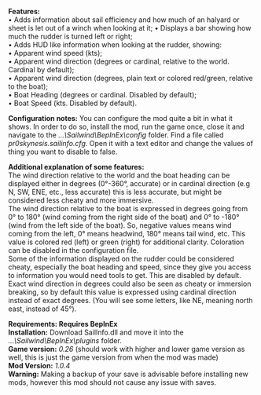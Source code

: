 **Features:**  
• Adds information about sail efficiency and how much of an halyard or sheet is let out of a winch when looking at it; 
• Displays a bar showing how much the rudder is turned left or right;    
• Adds HUD like information when looking at the rudder, showing:  
	• Apparent wind speed (kts);  
	• Apparent wind direction (degrees or cardinal, relative to the world. Cardinal by default);  
	• Apparent wind direction (degrees, plain text or colored red/green, relative to the boat);  
	• Boat Heading (degrees or cardinal. Disabled by default);  
	• Boat Speed (kts. Disabled by default).  
  
**Configuration notes:** You can configure the mod quite a bit in what it shows. In order to do so, install the mod, run the game once, close it and navigate to the *...\Sailwind\BepInEx\config* folder. Find a file called *pr0skynesis.sailinfo.cfg*. Open it with a text editor and change the values of thing you want to disable to false.   
  
**Additional explanation of some features:**  
The wind direction relative to the world and the boat heading can be displayed either in degrees (0°-360°, accurate) or in cardinal direction (e.g N, SW, ENE, etc., less accurate) this is less accurate, but might be considered less cheaty and more immersive.  
The wind direction relative to the boat is expressed in degrees going from 0° to 180° (wind coming from the right side of the boat) and 0° to -180° (wind from the left side of the boat). So, negative values means wind coming from the left, 0° means headwind, 180° means tail wind, etc. This value is colored red (left) or green (right) for additional clarity. Coloration can be disabled in the configuration file.  
Some of the information displayed on the rudder could be considered cheaty, especially the boat heading and speed, since they give you access to information you would need tools to get. This are disabled by default.
Exact wind direction in degrees could also be seen as cheaty or immersion breaking, so by default this value is expressed using cardinal direction instead of exact degrees. (You will see some letters, like NE, meaning north east, instead of 45°).
  
	
**Requirements: Requires BepInEx**  
**Installation:** Download SailInfo.dll and move it into the *...\Sailwind\BepInEx\plugins* folder.  
**Game version:** *0.26* (should work with higher and lower game version as well, this is just the game version from when the mod was made)  
**Mod Version:** *1.0.4*  
**Warning:** Making a backup of your save is advisable before installing new mods, however this mod should not cause any issue with saves.  
